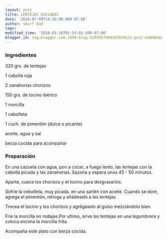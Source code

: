 ```yaml
---
layout: post
title: LENTEJAS GUISADAS
date: '2010-07-09T14:30:00.000-07:00'
author: Smurf Dad
tags: 
modified_time: '2016-03-16T01:53:01.490-07:00'
blogger_id: tag:blogger.com,1999:blog-5299957599287034512.post-6489016618091257342
---
```


<h3>Ingredientes</h3>

320 grs. de lentejas

1 cebolla roja

2 zanahorias chorizos

150 grs. de tocino ibérico

1 morcilla

1 cebolleta

1 cuch. de pimentón (dulce o picante)

aceite, agua y sal

berza cocida para acompañar

<h3>Preparación</h3>

En una cazuela con agua, pon a cocer, a fuego lento, las lentejas con la cebolla picada y las zanahorias. Sazona y espera unos 45 - 50 minutos.

Aparte, cuece los chorizos y el tocino para desgrasarlos.

Sofríe la cebolleta, muy picada, en una sartén con aceite. Cuando se dore, agrega el pimentón, rehoga y añádeselo a las lentejas.

Trocea el tocino y los chorizos y agrégaselo al guiso mezclándolo bien.

Fríe la morcilla en rodajas.Por ultimo, sirve las lentejas en una legumbrera y coloca encima la morcilla frita.

Acompaña este plato con berza cocida.

